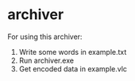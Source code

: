 # archiver
For using this archiver:
1) Write some words in example.txt
2) Run archiver.exe
3) Get encoded data in example.vlc

